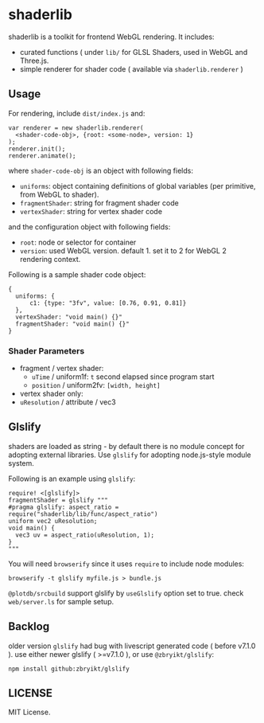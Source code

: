 # shaderlib

shaderlib is a toolkit for frontend WebGL rendering. It includes:

 - curated functions ( under `lib/` for GLSL Shaders, used in WebGL and Three.js.
 - simple renderer for shader code ( available via `shaderlib.renderer` )


## Usage

For rendering, include `dist/index.js` and:

    var renderer = new shaderlib.renderer(
      <shader-code-obj>, {root: <some-node>, version: 1}
    );
    renderer.init();
    renderer.animate();


where `shader-code-obj` is an object with following fields:

 - `uniforms`: object containing definitions of global variables (per primitive, from WebGL to shader).
 - `fragmentShader`: string for fragment shader code
 - `vertexShader`: string for vertex shader code

and the configuration object with following fields:

 - `root`: node or selector for container
 - `version`: used WebGL version. default 1. set it to 2 for WebGL 2 rendering context.

Following is a sample shader code object:

    {
      uniforms: {
          c1: {type: "3fv", value: [0.76, 0.91, 0.81]}
      },
      vertexShader: "void main() {}"
      fragmentShader: "void main() {}"
    }

### Shader Parameters

 - fragment / vertex shader:
   - `uTime` / uniform1f: `t` second elapsed since program start
   - `position` / uniform2fv: `[width, height]`
 - vertex shader only:
 - `uResolution` / attribute / vec3


## Glslify

shaders are loaded as string - by default there is no module concept for adopting external libraries. Use `glslify` for adopting node.js-style module system.

Following is an example using `glslify`:

    require! <[glslify]>
    fragmentShader = glslify """
    #pragma glslify: aspect_ratio = require("shaderlib/lib/func/aspect_ratio")
    uniform vec2 uResolution;
    void main() {
      vec3 uv = aspect_ratio(uResolution, 1);
    }
    """

You will need `browserify` since it uses `require` to include node modules:

    browserify -t glslify myfile.js > bundle.js

`@plotdb/srcbuild` support glslify by `useGlslify` option set to true. check `web/server.ls` for sample setup.


## Backlog

older version `glslify` had bug with livescript generated code ( before v7.1.0 ). use either newer glslify ( >=v7.1.0 ), or use `@zbryikt/glslify`:

    npm install github:zbryikt/glslify


## LICENSE

MIT License.
